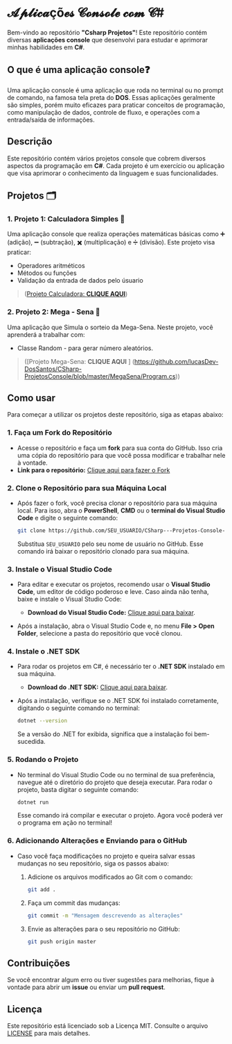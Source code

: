 # 𝓐𝓹𝓵𝓲𝓬𝓪çõ𝓮𝓼 𝓒𝓸𝓷𝓼𝓸𝓵𝓮 𝓬𝓸𝓶 𝓒#

Bem-vindo ao repositório **"Csharp Projetos"**! Este repositório contém diversas **aplicações console** que desenvolvi para estudar e aprimorar minhas habilidades em **C#**.

## O que é uma aplicação console❓

Uma aplicação console é uma aplicação que roda no terminal ou no prompt de comando, na famosa tela preta do **DOS**. Essas aplicações geralmente são simples, porém muito eficazes para praticar conceitos de programação, como manipulação de dados, controle de fluxo, e operações com a entrada/saída de informações.

## Descrição

Este repositório contém vários projetos console que cobrem diversos aspectos da programação em **C#**. Cada projeto é um exercício ou aplicação que visa aprimorar o conhecimento da linguagem e suas funcionalidades.

## Projetos 🗂️

### 1. **Projeto 1: Calculadora Simples** 🔢
Uma aplicação console que realiza operações matemáticas básicas como ➕ (adição), ➖ (subtração), ✖️ (multiplicação) e ➗ (divisão). Este projeto visa praticar:
- Operadores aritméticos
- Métodos ou funções
- Validação da entrada de dados pelo úsuario
> ([Projeto Calculadora: **CLIQUE AQUI**](https://github.com/lucasDev-DosSantos/CSharp-ProjetosConsole/tree/master/Calculadora))

### 2. **Projeto 2: Mega - Sena** 🎲

Uma aplicação que Simula o sorteio da Mega-Sena. Neste projeto, você aprenderá a trabalhar com:

- Classe Random - para gerar número aleatórios.

>([Projeto Mega-Sena: **CLIQUE AQUI** ] (https://github.com/lucasDev-DosSantos/CSharp-ProjetosConsole/blob/master/MegaSena/Program.cs))

## Como usar

Para começar a utilizar os projetos deste repositório, siga as etapas abaixo:

### 1. **Faça um Fork do Repositório**
   - Acesse o repositório e faça um **fork** para sua conta do GitHub. Isso cria uma cópia do repositório para que você possa modificar e trabalhar nele à vontade.
   - **Link para o repositório:** [Clique aqui para fazer o Fork](https://github.com/lucasDev-DosSantos/CSharp-ProjetosConsole)

### 2. **Clone o Repositório para sua Máquina Local**
   - Após fazer o fork, você precisa clonar o repositório para sua máquina local. Para isso, abra o **PowerShell**, **CMD** ou o **terminal do Visual Studio Code** e digite o seguinte comando:

     ```bash
     git clone https://github.com/SEU_USUARIO/CSharp---Projetos-Console-.git
     ```

     Substitua `SEU_USUARIO` pelo seu nome de usuário no GitHub. Esse comando irá baixar o repositório clonado para sua máquina.

### 3. **Instale o Visual Studio Code**
   - Para editar e executar os projetos, recomendo usar o **Visual Studio Code**, um editor de código poderoso e leve. Caso ainda não tenha, baixe e instale o Visual Studio Code:
     - **Download do Visual Studio Code:** [Clique aqui para baixar](https://code.visualstudio.com).

   - Após a instalação, abra o Visual Studio Code e, no menu **File > Open Folder**, selecione a pasta do repositório que você clonou.

### 4. **Instale o .NET SDK**
   - Para rodar os projetos em C#, é necessário ter o **.NET SDK** instalado em sua máquina.
     - **Download do .NET SDK:** [Clique aqui para baixar](https://dotnet.microsoft.com/download).
   - Após a instalação, verifique se o .NET SDK foi instalado corretamente, digitando o seguinte comando no terminal:

     ```bash
     dotnet --version
     ```

     Se a versão do .NET for exibida, significa que a instalação foi bem-sucedida.

### 5. **Rodando o Projeto**
   - No terminal do Visual Studio Code ou no terminal de sua preferência, navegue até o diretório do projeto que deseja executar. Para rodar o projeto, basta digitar o seguinte comando:

     ```bash
     dotnet run
     ```

     Esse comando irá compilar e executar o projeto. Agora você poderá ver o programa em ação no terminal!

### 6. **Adicionando Alterações e Enviando para o GitHub**
   - Caso você faça modificações no projeto e queira salvar essas mudanças no seu repositório, siga os passos abaixo:

     1. Adicione os arquivos modificados ao Git com o comando:

        ```bash
        git add .
        ```

     2. Faça um commit das mudanças:

        ```bash
        git commit -m "Mensagem descrevendo as alterações"
        ```

     3. Envie as alterações para o seu repositório no GitHub:

        ```bash
        git push origin master
        ```

## Contribuições

Se você encontrar algum erro ou tiver sugestões para melhorias, fique à vontade para abrir um **issue** ou enviar um **pull request**.

## Licença

Este repositório está licenciado sob a Licença MIT. Consulte o arquivo [LICENSE](LICENSE) para mais detalhes.

